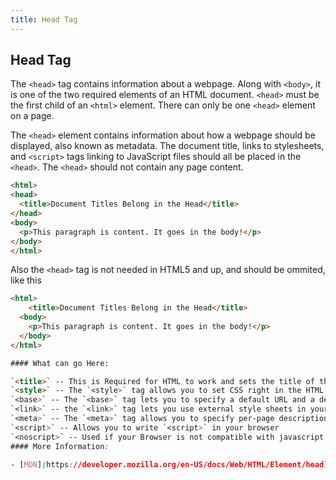 ```yaml
---
title: Head Tag
---
```

## Head Tag

The `<head>` tag contains information about a webpage. Along with `<body>`, it is one of the two required elements of an HTML document. `<head>` must be the first child of an `<html>` element. There can only be one `<head>` element on a page.

The `<head>` element contains information about how a webpage should be displayed, also known as metadata. The document title, links to stylesheets, and `<script>` tags linking to JavaScript files should all be placed in the `<head>`.  The `<head>` should not contain any page content.

  ```html
  <html>
  <head>
    <title>Document Titles Belong in the Head</title>
  </head>
  <body>
    <p>This paragraph is content. It goes in the body!</p>
  </body>
</html>
  ```
Also the `<head>` tag is not needed in HTML5 and up, and should be ommited, like this

```html
<html>
    <title>Document Titles Belong in the Head</title>
  <body>
    <p>This paragraph is content. It goes in the body!</p>
  </body>
</html>

#### What can go Here:

`<title>` -- This is Required for HTML to work and sets the title of the page
`<style>` -- The `<style>` tag allows you to set CSS right in the HTML file
`<base>` -- The `<base>` tag lets you to specify a default URL and a default target for all links on a page.
`<link>` -- the `<link>` tag lets you use external style sheets in your website
`<meta>` -- The `<meta>` tag allows you to specify per-page descriptions, keywords, author of document, last modified, and others
`<script>` -- Allows you to write `<script>` in your browser
`<noscript>` -- Used if your Browser is not compatible with javascript. In my opinion, every webpage should have that if they use html
#### More Information:

- [MDN](https://developer.mozilla.org/en-US/docs/Web/HTML/Element/head)


